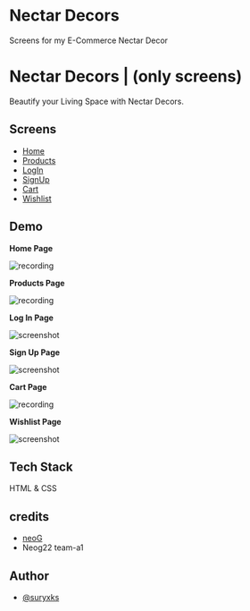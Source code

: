 # Nectar Decors
 Screens for my E-Commerce Nectar Decor

# Nectar Decors | (only screens)

Beautify your Living Space with Nectar Decors.

## Screens

- [Home](https://nectar-decor.netlify.app)
- [Products](https://nectar-decor.netlify.app/pages/products.html)
- [LogIn](https://nectar-decor.netlify.app/pages/longin.html)
- [SignUp](https://nectar-decor.netlify.app/pages/signup.html)
- [Cart](https://nectar-decor.netlify.app/pages/cart.html)
- [Wishlist](https://nectar-decor.netlify.app/pages/wishlist.html)


## Demo

**Home Page**

![recording](https://netlify-cocoon.netlify.app/.netlify/functions/fetch?code=307&path=eyJzaXRlX2lkIjoiZDA5NWViZjItYWUwNS00YTRlLWE4YTctOGMzOWY1ZWZjODhhIiwiZGVwbG95X2lkIjoiNjIxMzVmM2RjMmE3NjQwMDA4MTUwNzkzIiwiaWQiOiI2OTViNGJiMi04YWZkLTRiZmQtYjBmMS1lN2FlMjM0YTJjYTkifQ==)

**Products Page**

![recording](https://netlify-cocoon.netlify.app/.netlify/functions/fetch?code=307&path=eyJzaXRlX2lkIjoiZDA5NWViZjItYWUwNS00YTRlLWE4YTctOGMzOWY1ZWZjODhhIiwiZGVwbG95X2lkIjoiNjIxMzVmM2RjMmE3NjQwMDA4MTUwNzkzIiwiaWQiOiIxNTYzNzQ0ZS05YzU5LTQ5MGUtYmQwYS00MjcxMWE0MzdiZGYifQ==)

**Log In Page**

![screenshot](https://netlify-cocoon.netlify.app/.netlify/functions/fetch?code=307&path=eyJzaXRlX2lkIjoiZDA5NWViZjItYWUwNS00YTRlLWE4YTctOGMzOWY1ZWZjODhhIiwiZGVwbG95X2lkIjoiNjIxMzVmM2RjMmE3NjQwMDA4MTUwNzkzIiwiaWQiOiI3OWI1MTg3Zi02MmFiLTQ0Y2QtOGRlYi1jNGIwYmJjNWExMDkifQ==)


**Sign Up Page**

![screenshot](https://netlify-cocoon.netlify.app/.netlify/functions/fetch?code=307&path=eyJzaXRlX2lkIjoiZDA5NWViZjItYWUwNS00YTRlLWE4YTctOGMzOWY1ZWZjODhhIiwiZGVwbG95X2lkIjoiNjIxMzVmM2RjMmE3NjQwMDA4MTUwNzkzIiwiaWQiOiIxNTJhMDM3MC1lM2YyLTQyNjAtOTkzMC03ZjRlZDZiMjUwY2IifQ==)

**Cart Page**

![recording](https://netlify-cocoon.netlify.app/.netlify/functions/fetch?code=307&path=eyJzaXRlX2lkIjoiZDA5NWViZjItYWUwNS00YTRlLWE4YTctOGMzOWY1ZWZjODhhIiwiZGVwbG95X2lkIjoiNjIxMzVmM2RjMmE3NjQwMDA4MTUwNzkzIiwiaWQiOiJhZWI4M2U5Zi01ODU1LTQ5NjktYWI4Zi00MzZhNTFkNzM0MTQifQ==)


**Wishlist Page**

![screenshot](https://netlify-cocoon.netlify.app/.netlify/functions/fetch?code=307&path=eyJzaXRlX2lkIjoiZDA5NWViZjItYWUwNS00YTRlLWE4YTctOGMzOWY1ZWZjODhhIiwiZGVwbG95X2lkIjoiNjIxMzVmM2RjMmE3NjQwMDA4MTUwNzkzIiwiaWQiOiIwYmZlMzc1MS1hNGNjLTRiNWEtYmY0Zi0zM2U1YTM5Nzc1OTgifQ==)

## Tech Stack

HTML & CSS


## credits

 - [neoG](https://neog.camp/)
 - Neog22 team-a1 

## Author

- [@suryxks](https://github.com/suryxks)